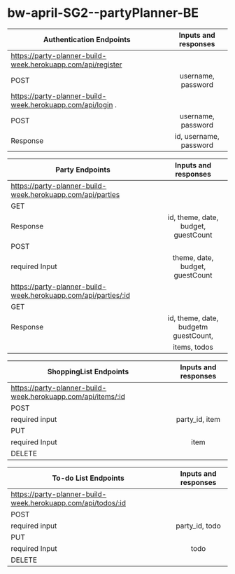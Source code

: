 # bw-april-SG2--partyPlanner-BE


| Authentication Endpoints                                                    |  Inputs and responses                   | 
|-----------------------------------------------------------------------------|:---------------------------------------:|
|https://party-planner-build-week.herokuapp.com/api/register                  |                                         | 
| POST                                                                        | username, password                      |     
|https://party-planner-build-week.herokuapp.com/api/login .                   |                                         | 
| POST                                                                        | username, password                      |  
| Response                                                                    | id, username, password                  |   



| Party Endpoints                                                             |  Inputs and responses                   | 
|-----------------------------------------------------------------------------|:---------------------------------------:|
|https://party-planner-build-week.herokuapp.com/api/parties                   |                                         | 
| GET                                                                         |                                         |     
| Response                                                                    | id, theme, date, budget, guestCount     | 
| POST                                                                        |                                         | 
| required Input                                                              | theme, date, budget, guestCount         | 
|https://party-planner-build-week.herokuapp.com/api/parties/:id               |                                         | 
| GET                                                                         |                                         |  
| Response                                                                    | id, theme, date, budgetm guestCount,    |
|                                                                             | items, todos                            |  


| ShoppingList Endpoints                                                      |  Inputs and responses                   | 
|-----------------------------------------------------------------------------|:---------------------------------------:|
|https://party-planner-build-week.herokuapp.com/api/items/:id                 |                                         | 
| POST                                                                        |                                         |     
| required input                                                              | party_id, item                          | 
| PUT                                                                         |                                         | 
| required Input                                                              | item                                    | 
| DELETE                                                                      |                                         | 


| To-do List Endpoints                                                        |  Inputs and responses                   | 
|-----------------------------------------------------------------------------|:---------------------------------------:|
|https://party-planner-build-week.herokuapp.com/api/todos/:id                 |                                         | 
| POST                                                                        |                                         |     
| required input                                                              | party_id, todo                          | 
| PUT                                                                         |                                         | 
| required Input                                                              | todo                                    | 
| DELETE                                                                      |                                         | 

